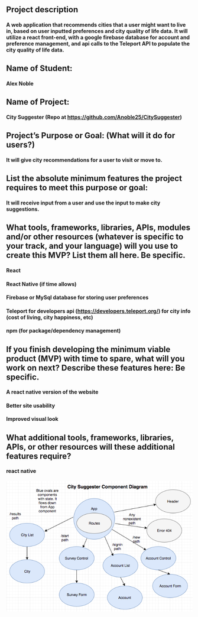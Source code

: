 ## Project description
#### A web application that recommends cities that a user might want to live in, based on user inputted preferences and city quality of life data. It will utilize a react front-end, with a google firebase database for account and preference management, and api calls to the Teleport API to populate the city quality of life data.

## Name of Student:
#### Alex Noble
## Name of Project:
#### City Suggester (Repo at https://github.com/Anoble25/CitySuggester)

## Project’s Purpose or Goal: (What will it do for users?)
#### It will give city recommendations for a user to visit or move to.

## List the absolute minimum features the project requires to meet this purpose or goal:
#### It will receive input from a user and use the input to make city suggestions.


## What tools, frameworks, libraries, APIs, modules and/or other resources (whatever is specific to your track, and your language) will you use to create this MVP? List them all here. Be specific.

#### React
#### React Native (if time allows)
#### Firebase or MySql database for storing user preferences
#### Teleport for developers api (https://developers.teleport.org/) for city info (cost of living, city happiness, etc)
#### npm (for package/dependency management)

## If you finish developing the minimum viable product (MVP) with time to spare, what will you work on next? Describe these features here: Be specific.
#### A react native version of the website
#### Better site usability
#### Improved visual look

## What additional tools, frameworks, libraries, APIs, or other resources will these additional features require?

#### react native

![picture alt](CitySuggesterComponentDiagram.png "City Suggester Component Diagram")
